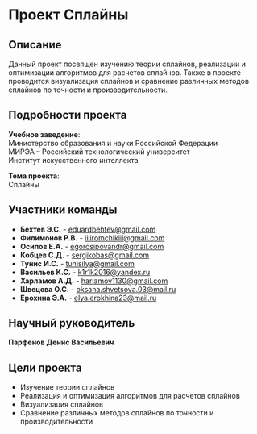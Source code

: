 # Проект Сплайны

## Описание
Данный проект посвящен изучению теории сплайнов, реализации и оптимизации алгоритмов для расчетов сплайнов. Также в проекте проводится визуализация сплайнов и сравнение различных методов сплайнов по точности и производительности.

## Подробности проекта
**Учебное заведение**:  
Министерство образования и науки Российской Федерации  
МИРЭА – Российский технологический университет  
Институт искусственного интеллекта

**Тема проекта**:  
Сплайны

## Участники команды
- **Бехтев Э.С.** - [eduardbehtev@gmail.com](mailto:eduardbehtev@gmail.com)
- **Филимонов Р.В.** - [iiiiromchikiii@gmail.com](mailto:iiiiromchikiii@gmail.com)
- **Осипов Е.А.** - [egorosipovandr@gmail.com](mailto:egorosipovandr@gmail.com)
- **Кобцев С.Д.** - [sergikobas@gmail.com](mailto:sergikobas@gmail.com)
- **Тунис И.С.** - [tunisilya@gmail.com](mailto:tunisilya@gmail.com)
- **Васильев К.С.** - [k1r1k2016@yandex.ru](mailto:k1r1k2016@yandex.ru)
- **Харламов А.Д.** - [harlamov1130@gmail.com](mailto:harlamov1130@gmail.com)
- **Швецова О.С.** - [oksana.shvetsova.03@mail.ru](mailto:oksana.shvetsova.03@mail.ru)
- **Ерохина Э.А.** - [elya.erokhina23@mail.ru](mailto:elya.erokhina23@mail.ru)

## Научный руководитель
**Парфенов Денис Васильевич**

## Цели проекта
- Изучение теории сплайнов
- Реализация и оптимизация алгоритмов для расчетов сплайнов
- Визуализация сплайнов
- Сравнение различных методов сплайнов по точности и производительности
